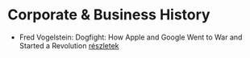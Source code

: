# Corporate & Business History

- Fred Vogelstein: Dogfight: How Apple and Google Went to War and Started a Revolution [részletek](_details/Fred%20Vogelstein.md#id_642)